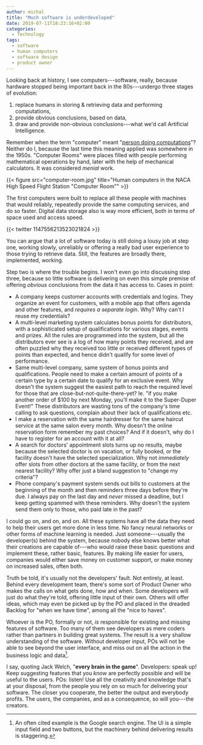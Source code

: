 ```yaml
---
author: michal
title: "Much software is underdeveloped"
date: 2019-07-11T18:23:16+02:00
categories:
  - Technology
tags:
  - software
  - human computers
  - software design
  - product owner
---
```




<!--more-->

Looking back at history, I see computers---software, really, because hardware stopped being important back in the 80s---undergo three stages of evolution:

1. replace humans in storing & retrieving data and performing computations,
2. provide obvious conclusions, based on data,
3. draw and provide non-obvious conclusions---what we'd call Artificial Intelligence.

Remember when the term "computer" meant "[person doing computations](https://en.wikipedia.org/wiki/Human_computer)"? Neither do I, because the last time this meaning applied was somewhere in the 1950s. "Computer Rooms" were places filled with people performing mathematical operations by hand, later with the help of mechanical calculators. It was considered *menial* work.

{{< figure src="computer-room.jpg" title="Human computers in the NACA High Speed Flight Station \"Computer Room\"" >}}

The first computers were built to replace all these people with machines that would reliably, repeatedly provide the same computing services, and do so faster. Digital data storage also is way more efficient, both in terms of space used and access speed.

{{< twitter 1147556213523021824 >}}

You can argue that a lot of software today is still doing a lousy job at step one, working slowly, unreliably or offering a really bad user experience to those trying to retrieve data. Still, the features are broadly there, implemented, working.

Step two is where the trouble begins. I won't even go into discussing step three, because so little software is delivering on even this simple premise of offering *obvious* conclusions from the data it has access to. Cases in point:

* A company keeps customer accounts with credentials and logins. They organize an event for customers, with a mobile app that offers agenda and other features, and *requires a separate login*. Why? Why can't I reuse my credentials?
* A multi-level marketing system calculates bonus points for distributors, with a sophisticated setup of qualifications for various stages, events and prizes. All the rules are programmed into the system, but all the distributors ever see is a log of how many points they received, and are often puzzled why they received too little or received different types of points than expected, and hence didn't qualify for some level of performance.
* Same multi-level company, same system of bonus points and qualifications. People need to make a certain amount of points of a certain type by a certain date to qualify for an exclusive event. Why doesn't the system suggest the easiest path to reach the required level for those that are close-but-not-quite-there-yet? Ie. "if you make another order of $100 by next Monday, you'll make it to the Super-Duper Event!" These distributors are wasting tons of the company's time calling to ask questions, complain about their lack of qualifications etc.
* I make a reservation with the same hairdresser for the same haircut service at the same salon every month. Why doesn't the online reservation form remember my past choices? And if it doesn't, why do I have to register for an account with it at all?
* A search for doctors' appointment slots turns up no results, maybe because the selected doctor is on vacation, or fully booked, or the facility doesn't have the selected specialization. Why not *immediately* offer slots from other doctors at the same facility, or from the next nearest facility? Why offer just a bland suggestion to "change my criteria"?
* Phone company's payment system sends out bills to customers at the beginning of the month and then reminders three days before they're due. I always pay on the last day and *never* missed a deadline, but I keep getting spammed with these reminders. Why doesn't the system send them only to those, who paid late in the past?

I could go on, and on, and on. All these systems have all the data they need to help their users get more done in less time. No fancy neural networks or other forms of machine learning is needed. Just someone---usually the developer(s) behind the system, because nobody else knows better what their creations are capable of---who would raise these basic questions and implement these, rather basic, features. By making life easier for users, companies would either save money on customer support, or make money on increased sales, often both.

Truth be told, it's usually not the developers' fault. Not entirely, at least. Behind every development team, there's some sort of Product Owner who makes the calls on what gets done, how and when. Some developers will just do what they're told, offering little input of their own. Others will offer ideas, which may even be picked up by the PO and placed in the dreaded Backlog for "when we have time", among all the "nice to haves".

Whoever is the PO, formally or not, *is* responsible for existing and missing features of software. Too many of them see developers as mere coders rather than partners in building great systems. The result is a very shallow understanding of the software. Without developer input, POs will not be able to see beyond the user interface, and miss out on all the action in the business logic and data[^1].

I say, quoting Jack Welch, "**every brain in the game**". Developers: speak up! Keep suggesting features that you *know* are perfectly possible and will be useful to the users. POs: listen! Use all the creativity and knowledge that's at your disposal, from the people you rely on so much for delivering your software. The closer you cooperate, the better the output and everybody profits. The users, the companies, and as a consequence, so will you---the creators.

[^1]: An often cited example is the Google search engine. The UI is a simple input field and two buttons, but the machinery behind delivering results is staggering.
